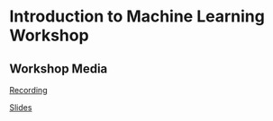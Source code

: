 # Introduction to Machine Learning Workshop

## Workshop Media

[Recording](https://youtu.be/ZtcO2IDrxHM)

[Slides](https://docs.google.com/presentation/d/1hU0_TBX8Sj0WCGBvMS1Kna1Mzh42CNbBbcSKVJ5U2-0/edit?usp=sharing)
